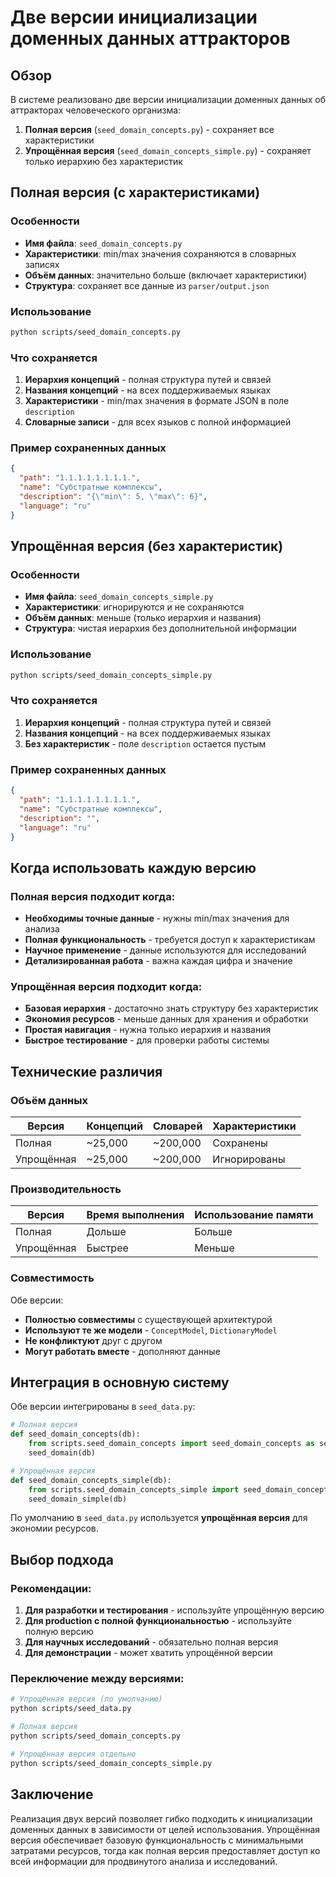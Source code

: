 # Две версии инициализации доменных данных аттракторов

## Обзор

В системе реализовано две версии инициализации доменных данных об аттракторах человеческого организма:

1. **Полная версия** (`seed_domain_concepts.py`) - сохраняет все характеристики
2. **Упрощённая версия** (`seed_domain_concepts_simple.py`) - сохраняет только иерархию без характеристик

## Полная версия (с характеристиками)

### Особенности
- **Имя файла**: `seed_domain_concepts.py`
- **Характеристики**: min/max значения сохраняются в словарных записях
- **Объём данных**: значительно больше (включает характеристики)
- **Структура**: сохраняет все данные из `parser/output.json`

### Использование
```bash
python scripts/seed_domain_concepts.py
```

### Что сохраняется
1. **Иерархия концепций** - полная структура путей и связей
2. **Названия концепций** - на всех поддерживаемых языках
3. **Характеристики** - min/max значения в формате JSON в поле `description`
4. **Словарные записи** - для всех языков с полной информацией

### Пример сохраненных данных
```json
{
  "path": "1.1.1.1.1.1.1.1.",
  "name": "Субстратные комплексы",
  "description": "{\"min\": 5, \"max\": 6}",
  "language": "ru"
}
```

## Упрощённая версия (без характеристик)

### Особенности
- **Имя файла**: `seed_domain_concepts_simple.py`
- **Характеристики**: игнорируются и не сохраняются
- **Объём данных**: меньше (только иерархия и названия)
- **Структура**: чистая иерархия без дополнительной информации

### Использование
```bash
python scripts/seed_domain_concepts_simple.py
```

### Что сохраняется
1. **Иерархия концепций** - полная структура путей и связей  
2. **Названия концепций** - на всех поддерживаемых языках
3. **Без характеристик** - поле `description` остается пустым

### Пример сохраненных данных
```json
{
  "path": "1.1.1.1.1.1.1.1.",
  "name": "Субстратные комплексы",
  "description": "",
  "language": "ru"
}
```

## Когда использовать каждую версию

### Полная версия подходит когда:
- **Необходимы точные данные** - нужны min/max значения для анализа
- **Полная функциональность** - требуется доступ к характеристикам
- **Научное применение** - данные используются для исследований  
- **Детализированная работа** - важна каждая цифра и значение

### Упрощённая версия подходит когда:
- **Базовая иерархия** - достаточно знать структуру без характеристик
- **Экономия ресурсов** - меньше данных для хранения и обработки
- **Простая навигация** - нужна только иерархия и названия
- **Быстрое тестирование** - для проверки работы системы

## Технические различия

### Объём данных
| Версия | Концепций | Словарей | Характеристики |
|--------|------------|----------|----------------|
| Полная | ~25,000    | ~200,000 | Сохранены     |
| Упрощённая | ~25,000 | ~200,000 | Игнорированы |

### Производительность
| Версия | Время выполнения | Использование памяти |
|--------|------------------|----------------------|
| Полная | Дольше           | Больше              |
| Упрощённая | Быстрее        | Меньше              |

### Совместимость
Обе версии:
- **Полностью совместимы** с существующей архитектурой
- **Используют те же модели** - `ConceptModel`, `DictionaryModel`
- **Не конфликтуют** друг с другом
- **Могут работать вместе** - дополняют данные

## Интеграция в основную систему

Обе версии интегрированы в `seed_data.py`:

```python
# Полная версия
def seed_domain_concepts(db):
    from scripts.seed_domain_concepts import seed_domain_concepts as seed_domain
    seed_domain(db)

# Упрощённая версия  
def seed_domain_concepts_simple(db):
    from scripts.seed_domain_concepts_simple import seed_domain_concepts_clean as seed_domain_simple
    seed_domain_simple(db)
```

По умолчанию в `seed_data.py` используется **упрощённая версия** для экономии ресурсов.

## Выбор подхода

### Рекомендации:
1. **Для разработки и тестирования** - используйте упрощённую версию
2. **Для production с полной функциональностью** - используйте полную версию  
3. **Для научных исследований** - обязательно полная версия
4. **Для демонстрации** - может хватить упрощённой версии

### Переключение между версиями:
```bash
# Упрощённая версия (по умолчанию)
python scripts/seed_data.py

# Полная версия
python scripts/seed_domain_concepts.py

# Упрощённая версия отдельно
python scripts/seed_domain_concepts_simple.py
```

## Заключение

Реализация двух версий позволяет гибко подходить к инициализации доменных данных в зависимости от целей использования. Упрощённая версия обеспечивает базовую функциональность с минимальными затратами ресурсов, тогда как полная версия предоставляет доступ ко всей информации для продвинутого анализа и исследований.